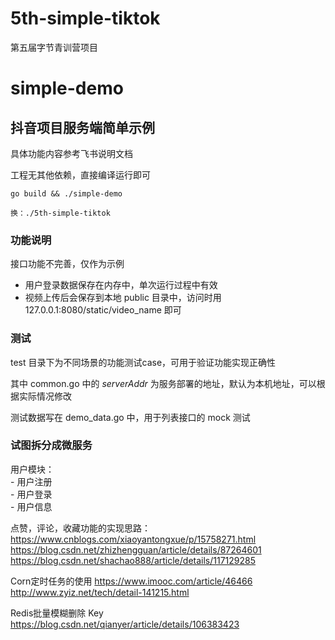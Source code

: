 # 5th-simple-tiktok
第五届字节青训营项目
# simple-demo

## 抖音项目服务端简单示例

具体功能内容参考飞书说明文档

工程无其他依赖，直接编译运行即可

```shell
go build && ./simple-demo

换：./5th-simple-tiktok
```

### 功能说明

接口功能不完善，仅作为示例

* 用户登录数据保存在内存中，单次运行过程中有效
* 视频上传后会保存到本地 public 目录中，访问时用 127.0.0.1:8080/static/video_name 即可

### 测试

test 目录下为不同场景的功能测试case，可用于验证功能实现正确性

其中 common.go 中的 _serverAddr_ 为服务部署的地址，默认为本机地址，可以根据实际情况修改

测试数据写在 demo_data.go 中，用于列表接口的 mock 测试

### 试图拆分成微服务
用户模块：  
    - 用户注册  
    - 用户登录  
    - 用户信息  

点赞，评论，收藏功能的实现思路：  
https://www.cnblogs.com/xiaoyantongxue/p/15758271.html  
https://blog.csdn.net/zhizhengguan/article/details/87264601
https://blog.csdn.net/shachao888/article/details/117129285

Corn定时任务的使用
https://www.imooc.com/article/46466
http://www.zyiz.net/tech/detail-141215.html

Redis批量模糊删除 Key
https://blog.csdn.net/qianyer/article/details/106383423
